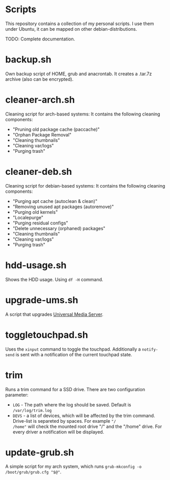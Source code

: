 Scripts
=======
This repository contains a collection of my personal scripts. I use them under Ubuntu, it can be mapped on other debian-distributions.

TODO: Complete documentation.

backup.sh
==========
Own backup script of HOME, grub and anacrontab. It creates a .tar.7z archive (also can be encrypted).

cleaner-arch.sh
===============
Cleaning script for arch-based systems:
It contains the following cleaning components:
- "Pruning old package cache (paccache)"
- "Orphan Package Removal"
- "Cleaning thumbnails"
- "Cleaning var/logs"
- "Purging trash"

cleaner-deb.sh
==============
Cleaning script for debian-based systems:
It contains the following cleaning components:
- "Purging apt cache (autoclean & clean)"
- "Removing unused apt packages (autoremove)"
- "Purging old kernels"
- "Localepurge"
- "Purging residual configs"
- "Delete unnecessary (orphaned) packages"
- "Cleaning thumbnails"
- "Cleaning var/logs"
- "Purging trash"

hdd-usage.sh
============
Shows the HDD usage. Using <CODE>df -H</CODE> command.

upgrade-ums.sh
===================
A script that upgrades <a href="http://www.universalmediaserver.com/">Universal Media Server</a>.

toggletouchpad.sh
=================
Uses the <code>xinput</code> command to toggle the touchpad. Additionally a <code>notify-send</code> is sent with a notification of the current touchpad state.

trim
====
Runs a trim command for a SSD drive. 
There are two configuration parameter:
- <code>LOG</code> - The path where the log should be saved. Default is <code>/var/log/trim.log</code>
- <code>DEVS</code> - a list of devices, which will be affected by the trim command. Drive-list is separeted by spaces. For example <code>"/ /home"</code> will check the mounted root drive "/" and the "/home" drive. For every driver a notification will be displayed.

update-grub.sh
==============
A simple script for my arch system, which runs <CODE>grub-mkconfig -o /boot/grub/grub.cfg "$@"</CODE>.
